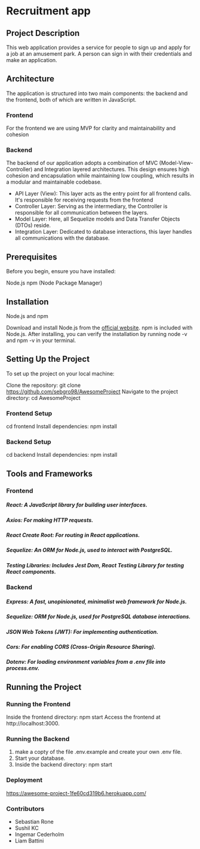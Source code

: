 # Recruitment app

## Project Description

This web application provides a service for people to sign up and apply for a job at an amusement park. A person can sign in with their credentials and make an application.

## Architecture
The application is structured into two main components: the backend and the frontend, both of which are written in JavaScript.
### Frontend
For the frontend we are using MVP for clarity and maintainability and cohesion

### Backend
The backend of our application adopts a combination of MVC (Model-View-Controller) and Integration layered architectures. This design ensures high cohesion and encapsulation while maintaining low coupling, which results in a modular and maintainable codebase.

* API Layer (View): This layer acts as the entry point for all frontend calls. It's responsible for receiving requests from the frontend
* Controller Layer: Serving as the intermediary, the Controller is responsible for all communication between the layers.
* Model Layer: Here, all Sequelize models and Data Transfer Objects (DTOs) reside.
* Integration Layer: Dedicated to database interactions, this layer handles all communications with the database.

## Prerequisites
Before you begin, ensure you have installed:

Node.js
npm (Node Package Manager)

## Installation
Node.js and npm

Download and install Node.js from the [official website](https://nodejs.org/en).
npm is included with Node.js. After installing, you can verify the installation by running node -v and npm -v in your terminal.

## Setting Up the Project
To set up the project on your local machine:

Clone the repository: git clone https://github.com/sebgro98/AwesomeProject
Navigate to the project directory: cd AwesomeProject

### Frontend Setup
cd frontend
Install dependencies: npm install

### Backend Setup
cd backend
Install dependencies: npm install

## Tools and Frameworks

### Frontend
##### React: A JavaScript library for building user interfaces.
##### Axios: For making HTTP requests.
##### React Create Root: For routing in React applications.
##### Sequelize: An ORM for Node.js, used to interact with PostgreSQL.
##### Testing Libraries: Includes Jest Dom, React Testing Library for testing React components.

### Backend
##### Express: A fast, unopinionated, minimalist web framework for Node.js.
##### Sequelize: ORM for Node.js, used for PostgreSQL database interactions.
##### JSON Web Tokens (JWT): For implementing authentication.
##### Cors: For enabling CORS (Cross-Origin Resource Sharing).
##### Dotenv: For loading environment variables from a .env file into process.env.

## Running the Project

### Running the Frontend
Inside the frontend directory: npm start
Access the frontend at http://localhost:3000.

### Running the Backend
1. make a copty of the file .env.example and create your own .env file.
2. Start your database.
3. Inside the backend directory: npm start

### Deployment
https://awesome-project-1fe60cd319b6.herokuapp.com/

### Contributors
* Sebastian Rone
* Sushil KC
* Ingemar Cederholm
* Liam Battini

